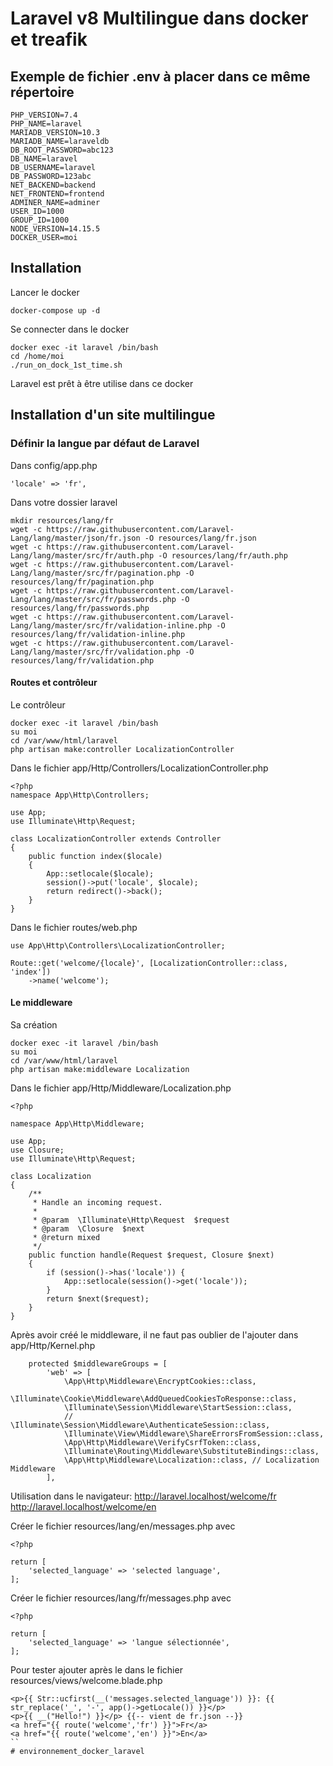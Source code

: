 # Laravel v8 Multilingue dans docker et treafik

## Exemple de fichier .env à placer dans ce même répertoire

    PHP_VERSION=7.4
    PHP_NAME=laravel
    MARIADB_VERSION=10.3
    MARIADB_NAME=laraveldb
    DB_ROOT_PASSWORD=abc123
    DB_NAME=laravel
    DB_USERNAME=laravel
    DB_PASSWORD=123abc
    NET_BACKEND=backend
    NET_FRONTEND=frontend
    ADMINER_NAME=adminer
    USER_ID=1000
    GROUP_ID=1000
    NODE_VERSION=14.15.5
    DOCKER_USER=moi

## Installation

Lancer le docker
```
docker-compose up -d
```

Se connecter dans le docker
```
docker exec -it laravel /bin/bash
cd /home/moi
./run_on_dock_1st_time.sh
```

Laravel est prêt à être utilise dans ce docker

## Installation d'un site multilingue

### Définir la langue par défaut de Laravel

Dans config/app.php
```
'locale' => 'fr',
```
Dans votre dossier laravel
```
mkdir resources/lang/fr
wget -c https://raw.githubusercontent.com/Laravel-Lang/lang/master/json/fr.json -O resources/lang/fr.json
wget -c https://raw.githubusercontent.com/Laravel-Lang/lang/master/src/fr/auth.php -O resources/lang/fr/auth.php
wget -c https://raw.githubusercontent.com/Laravel-Lang/lang/master/src/fr/pagination.php -O resources/lang/fr/pagination.php
wget -c https://raw.githubusercontent.com/Laravel-Lang/lang/master/src/fr/passwords.php -O resources/lang/fr/passwords.php
wget -c https://raw.githubusercontent.com/Laravel-Lang/lang/master/src/fr/validation-inline.php -O resources/lang/fr/validation-inline.php
wget -c https://raw.githubusercontent.com/Laravel-Lang/lang/master/src/fr/validation.php -O resources/lang/fr/validation.php
```

#### Routes et contrôleur

Le contrôleur
```
docker exec -it laravel /bin/bash
su moi
cd /var/www/html/laravel
php artisan make:controller LocalizationController
```

Dans le fichier app/Http/Controllers/LocalizationController.php
```
<?php
namespace App\Http\Controllers;

use App;
use Illuminate\Http\Request;

class LocalizationController extends Controller
{
    public function index($locale)
    {
        App::setlocale($locale);
        session()->put('locale', $locale);
        return redirect()->back();
    }
}
```

Dans le fichier routes/web.php
```
use App\Http\Controllers\LocalizationController;

Route::get('welcome/{locale}', [LocalizationController::class, 'index'])
    ->name('welcome');
```

#### Le middleware

Sa création
```
docker exec -it laravel /bin/bash
su moi
cd /var/www/html/laravel
php artisan make:middleware Localization
```

Dans le fichier app/Http/Middleware/Localization.php
```
<?php

namespace App\Http\Middleware;

use App;
use Closure;
use Illuminate\Http\Request;

class Localization
{
    /**
     * Handle an incoming request.
     *
     * @param  \Illuminate\Http\Request  $request
     * @param  \Closure  $next
     * @return mixed
     */
    public function handle(Request $request, Closure $next)
    {
        if (session()->has('locale')) {
            App::setlocale(session()->get('locale'));
        }
        return $next($request);
    }
}
```

Après avoir créé le middleware, il ne faut pas oublier de l'ajouter dans app/Http/Kernel.php

```
    protected $middlewareGroups = [
        'web' => [
            \App\Http\Middleware\EncryptCookies::class,
            \Illuminate\Cookie\Middleware\AddQueuedCookiesToResponse::class,
            \Illuminate\Session\Middleware\StartSession::class,
            // \Illuminate\Session\Middleware\AuthenticateSession::class,
            \Illuminate\View\Middleware\ShareErrorsFromSession::class,
            \App\Http\Middleware\VerifyCsrfToken::class,
            \Illuminate\Routing\Middleware\SubstituteBindings::class,
            \App\Http\Middleware\Localization::class, // Localization Middleware
        ],
```

Utilisation dans le navigateur:
http://laravel.localhost/welcome/fr
http://laravel.localhost/welcome/en

Créer le fichier resources/lang/en/messages.php avec
```
<?php

return [
    'selected_language' => 'selected language',
];
```

Créer le fichier resources/lang/fr/messages.php avec
```
<?php

return [
    'selected_language' => 'langue sélectionnée',
];
```

Pour tester ajouter après le <body> dans le fichier resources/views/welcome.blade.php
```
<p>{{ Str::ucfirst(__('messages.selected_language')) }}: {{ str_replace('_', '-', app()->getLocale()) }}</p>
<p>{{ __("Hello!") }}</p> {{-- vient de fr.json --}}
<a href="{{ route('welcome','fr') }}">Fr</a>
<a href="{{ route('welcome','en') }}">En</a>
``
# environnement_docker_laravel
